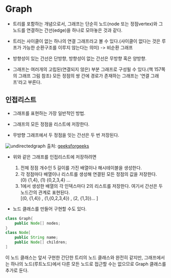 # Graph

- 트리를 포함하는 개념으로서, 그래프는 단순히 노드(node 또는 정점vertex)와 그 노드를 연결하는 간선(edge)을 하나로 모아놓은 것과 같다.

- 트리는 사이클이 없는 하나의 연결 그래프라고 볼 수 있다.(사이클이 없다는 것은 루프가 가능한 순환구조를 이루지 않는다는 의미) -> 비순환 그래프

- 방향성이 있는 간선은 단방향, 방향성이 없는 간선은 무방향 혹은 양방향.

- 그래프는 여러개의 고립된(연결되지 않은) 부분 그래프로 구성될 수 있다.(책 157쪽의 그래프 그림 참조) 모든 정점의 쌍 간에 경로가 존재하는 그래프는 '연결 그래프'라고 부른다. 

## 인접리스트

- 그래프를 표현하는 가장 일반적인 방법.

- 그래프의 모든 정점을 리스트에 저장한다.

- 무방향 그래프에서 두 정점을 잇는 간선은 두 번 저장된다. 

![undirectedgraph](https://user-images.githubusercontent.com/49358223/59608330-11968880-9150-11e9-971a-72f301a3bda1.png) 
출처: [geeksforgeeks](https://www.geeksforgeeks.org/graph-data-structure-and-algorithms/)

- 위와 같은 그래프를 인접리스트에 저장하려면
    1. 전체 정점 개수인 5 길이를 가진 배열이나 해시테이블을 생성한다. 
    2. 각 정점마다 배열이나 리스트를 생성해 연결된 모든 정점의 값을 저장한다.  
        (0) {1,4}, (1) {0,2,3,4} ...
    3. 1에서 생성한 배열의 각 인덱스마다 2의 리스트를 저장한다. 여기서 간선은 두 노드간의 관계로 표현된다.  
        [(0, {1,4}) , (1,{0,2,3,4}) , (2, {1,3})... ]

- 노드 클래스를 만들어 구현할 수도 있다.

```java
class Graph{
    public Node[] nodes;
}
class Node[
    public String name;
    public Node[] children;
]
```

이 노드 클래스는 앞서 구현한 간단한 트리의 노드 클래스와 완전히 같지만, 그래프에서는 하나의 노드(루트노드)에서 다른 모든 노드로 접근할 수는 없으므로 Graph 클래스를 추가로 둔다.
